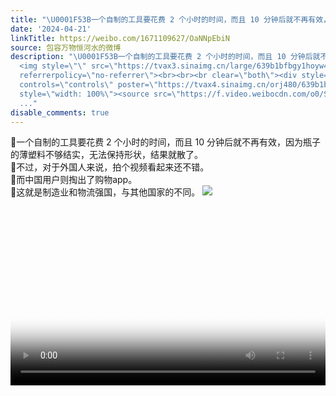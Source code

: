 ```yaml
---
title: "\U0001F53B一个自制的工具要花费 2 个小时的时间，而且 10 分钟后就不再有效，因为瓶子的薄塑料不够结实，无法保持形状，结果就散了。\U0001F53B不过，对于外国人来说，拍个..."
date: '2024-04-21'
linkTitle: https://weibo.com/1671109627/OaNNpEbiN
source: 包容万物恒河水的微博
description: "\U0001F53B一个自制的工具要花费 2 个小时的时间，而且 10 分钟后就不再有效，因为瓶子的薄塑料不够结实，无法保持形状，结果就散了。<br>\U0001F53B不过，对于外国人来说，拍个视频看起来还不错。<br>\U0001F53B而中国用户则掏出了购物app。<br>\U0001F53B这就是制造业和物流强国，与其他国家的不同。
  <img style=\"\" src=\"https://tvax3.sinaimg.cn/large/639b1bfbgy1hoyw4u59vpj20u01d91al.jpg\"
  referrerpolicy=\"no-referrer\"><br><br><br clear=\"both\"><div style=\"clear: both\"></div><video
  controls=\"controls\" poster=\"https://tvax4.sinaimg.cn/orj480/639b1bfbgy1hoyw4sw2e7j20k00zkagk.jpg\"
  style=\"width: 100%\"><source src=\"https://f.video.weibocdn.com/o0/SpEgds1clx08eguErILC01041201gGPg0E010.mp4?label=mp4_720p&amp;tem
  ..."
disable_comments: true
---
```

🔻一个自制的工具要花费 2 个小时的时间，而且 10 分钟后就不再有效，因为瓶子的薄塑料不够结实，无法保持形状，结果就散了。<br>🔻不过，对于外国人来说，拍个视频看起来还不错。<br>🔻而中国用户则掏出了购物app。<br>🔻这就是制造业和物流强国，与其他国家的不同。 <img style="" src="https://tvax3.sinaimg.cn/large/639b1bfbgy1hoyw4u59vpj20u01d91al.jpg" referrerpolicy="no-referrer"><br><br><br clear="both"><div style="clear: both"></div><video controls="controls" poster="https://tvax4.sinaimg.cn/orj480/639b1bfbgy1hoyw4sw2e7j20k00zkagk.jpg" style="width: 100%"><source src="https://f.video.weibocdn.com/o0/SpEgds1clx08eguErILC01041201gGPg0E010.mp4?label=mp4_720p&amp;tem ...
